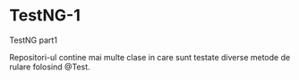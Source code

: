 # TestNG-1
TestNG part1

Repositori-ul contine mai multe clase in care sunt testate diverse metode de rulare folosind @Test.
